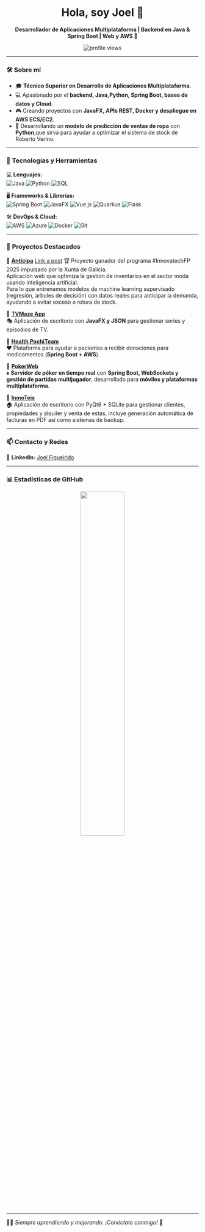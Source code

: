 <h1 align="center">Hola, soy Joel 👋</h1>
<p align="center">
  <strong>Desarrollador de Aplicaciones Multiplataforma | Backend en Java & Spring Boot | Web y AWS 🚀</strong>
</p>

<p align="center">
  <img src="https://komarev.com/ghpvc/?username=joeelfgrd&label=Profile+Views&color=blue&style=flat" alt="profile views" />
</p>


---

### 🛠 **Sobre mí**
- 🎓 **Técnico Superior en Desarrollo de Aplicaciones Multiplataforma**.
- 💻 Apasionado por el **backend, Java,Python, Spring Boot, bases de datos y Cloud**.
- 🎮 Creando proyectos con **JavaFX, APIs REST, Docker y despliegue en AWS ECS/EC2**.
- 🚀 Desarrollando un **modelo de predicción de ventas de ropa** con **Python**,que sirva para ayudar a optimizar el sistema de stock de Roberto Verino.

---

### 🚀 **Tecnologías y Herramientas**
💻 **Lenguajes:**  
![Java](https://img.shields.io/badge/Java-%23ED8B00.svg?style=flat-square&logo=openjdk&logoColor=white)
![Python](https://img.shields.io/badge/Python-3776AB?style=flat-square&logo=python&logoColor=white)
![SQL](https://img.shields.io/badge/SQL-4479A1.svg?style=flat-square&logo=sql&logoColor=white)

🖥 **Frameworks & Librerías:**  
![Spring Boot](https://img.shields.io/badge/Spring%20Boot-%236DB33F.svg?style=flat-square&logo=springboot&logoColor=white)
![JavaFX](https://img.shields.io/badge/JavaFX-1D96F3.svg?style=flat-square&logo=java&logoColor=white)
![Vue.js](https://img.shields.io/badge/Vue.js-35495E.svg?style=flat-square&logo=vue.js&logoColor=4FC08D)
![Quarkus](https://img.shields.io/badge/Quarkus-4695EB.svg?style=flat-square&logo=quarkus&logoColor=white)
![Flask](https://img.shields.io/badge/Flask-000000.svg?style=flat-square&logo=flask&logoColor=white)

🛠 **DevOps & Cloud:**  
![AWS](https://img.shields.io/badge/AWS-%23FF9900.svg?style=flat-square&logo=amazonaws&logoColor=white)
![Azure](https://img.shields.io/badge/Azure-0078D4.svg?style=flat-square&logo=microsoft-azure&logoColor=white)
![Docker](https://img.shields.io/badge/Docker-%230db7ed.svg?style=flat-square&logo=docker&logoColor=white)
![Git](https://img.shields.io/badge/Git-%23F05032.svg?style=flat-square&logo=git&logoColor=white)

---

### 📌 **Proyectos Destacados**
📌 **[Anticipa](https://github.com/joeelfgrd/RV_FrontEnd.git)**
[Link a post](https://www.linkedin.com/posts/joeelfgrd_innovatechfp-innovatech-xuntadegalicia-activity-7340989190244831235-2vRh?utm_source=share&utm_medium=member_desktop&rcm=ACoAAFBHBU0BLNwRT8cIQ7ABtG-O4zorvfA8wrU)
🏆 Proyecto ganador del programa #InnovatechFP 2025 impulsado por la Xunta de Galicia.  
Aplicación web que optimiza la gestión de inventarios en el sector moda usando inteligencia artificial.  
Para lo que entrenamos modelos de machine learning supervisado (regresión, árboles de decisión) con datos reales para anticipar la demanda, ayudando a evitar exceso o rotura de stock.


📌 **[TVMaze App](https://github.com/Acceso-a-Datos2024/proyecto-ud01-tvmaze)**  
🎭 Aplicación de escritorio con **JavaFX y JSON** para gestionar series y episodios de TV.

📌 **[Health PochiTeam](https://github.com/CGAInstitution/proyectoud4-pochi-team)**  
❤️ Plataforma para ayudar a pacientes a recibir donaciones para medicamentos (**Spring Boot + AWS**).

📌 **[PokerWeb](https://github.com/joeelfgrd/PokerWeb)**  
♠️ **Servidor de póker en tiempo real** con **Spring Boot, WebSockets y gestión de partidas multijugador**, desarrollado para **móviles y plataformas multiplataforma**.

📌 **[InmoTeis](https://github.com/joeelfgrd/Di-Proyect)**  
🏠 Aplicación de escritorio con PyQt6 + SQLite para gestionar clientes, propiedades y alquiler y venta de estas, incluye generación automática de facturas en PDF así como sistemas de backup.

---

### 📫 **Contacto y Redes**
💼 **LinkedIn:** [Joel Figueirido](https://www.linkedin.com/in/joeelfgrd/)

---

### 📊 **Estadísticas de GitHub**
<p align="center">
  <img src="https://github-readme-stats.vercel.app/api?username=joeelfgrd&show_icons=true&theme=tokyonight&hide_border=true" width="48%" />
</p>

---

👨‍💻 *Siempre aprendiendo y mejorando. ¡Conéctate conmigo!* 🚀
